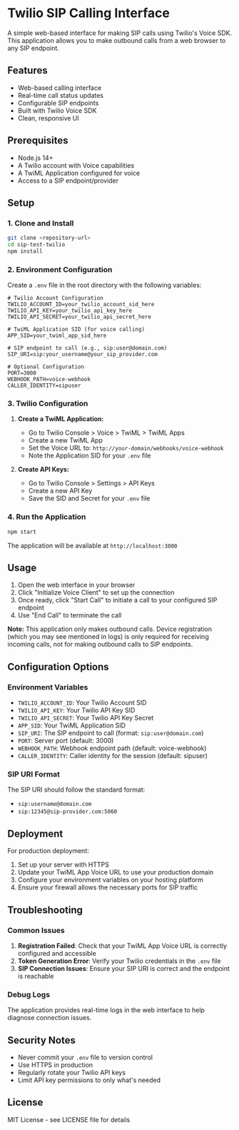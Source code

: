 # Twilio SIP Calling Interface

A simple web-based interface for making SIP calls using Twilio's Voice SDK. This application allows you to make outbound calls from a web browser to any SIP endpoint.

## Features

- Web-based calling interface
- Real-time call status updates
- Configurable SIP endpoints
- Built with Twilio Voice SDK
- Clean, responsive UI

## Prerequisites

- Node.js 14+ 
- A Twilio account with Voice capabilities
- A TwiML Application configured for voice
- Access to a SIP endpoint/provider

## Setup

### 1. Clone and Install

```bash
git clone <repository-url>
cd sip-test-twilio
npm install
```

### 2. Environment Configuration

Create a `.env` file in the root directory with the following variables:

```env
# Twilio Account Configuration
TWILIO_ACCOUNT_ID=your_twilio_account_sid_here
TWILIO_API_KEY=your_twilio_api_key_here
TWILIO_API_SECRET=your_twilio_api_secret_here

# TwiML Application SID (for voice calling)
APP_SID=your_twiml_app_sid_here

# SIP endpoint to call (e.g., sip:user@domain.com)
SIP_URI=sip:your_username@your_sip_provider.com

# Optional Configuration
PORT=3000
WEBHOOK_PATH=voice-webhook
CALLER_IDENTITY=sipuser
```

### 3. Twilio Configuration

1. **Create a TwiML Application:**
   - Go to Twilio Console > Voice > TwiML > TwiML Apps
   - Create a new TwiML App
   - Set the Voice URL to: `http://your-domain/webhooks/voice-webhook`
   - Note the Application SID for your `.env` file

2. **Create API Keys:**
   - Go to Twilio Console > Settings > API Keys
   - Create a new API Key
   - Save the SID and Secret for your `.env` file

### 4. Run the Application

```bash
npm start
```

The application will be available at `http://localhost:3000`

## Usage

1. Open the web interface in your browser
2. Click "Initialize Voice Client" to set up the connection
3. Once ready, click "Start Call" to initiate a call to your configured SIP endpoint
4. Use "End Call" to terminate the call

**Note:** This application only makes outbound calls. Device registration (which you may see mentioned in logs) is only required for receiving incoming calls, not for making outbound calls to SIP endpoints.

## Configuration Options

### Environment Variables

- `TWILIO_ACCOUNT_ID`: Your Twilio Account SID
- `TWILIO_API_KEY`: Your Twilio API Key SID  
- `TWILIO_API_SECRET`: Your Twilio API Key Secret
- `APP_SID`: Your TwiML Application SID
- `SIP_URI`: The SIP endpoint to call (format: `sip:user@domain.com`)
- `PORT`: Server port (default: 3000)
- `WEBHOOK_PATH`: Webhook endpoint path (default: voice-webhook)
- `CALLER_IDENTITY`: Caller identity for the session (default: sipuser)

### SIP URI Format

The SIP URI should follow the standard format:
- `sip:username@domain.com`
- `sip:12345@sip-provider.com:5060`

## Deployment

For production deployment:

1. Set up your server with HTTPS
2. Update your TwiML App Voice URL to use your production domain
3. Configure your environment variables on your hosting platform
4. Ensure your firewall allows the necessary ports for SIP traffic

## Troubleshooting

### Common Issues

1. **Registration Failed**: Check that your TwiML App Voice URL is correctly configured and accessible
2. **Token Generation Error**: Verify your Twilio credentials in the `.env` file
3. **SIP Connection Issues**: Ensure your SIP URI is correct and the endpoint is reachable

### Debug Logs

The application provides real-time logs in the web interface to help diagnose connection issues.

## Security Notes

- Never commit your `.env` file to version control
- Use HTTPS in production
- Regularly rotate your Twilio API keys
- Limit API key permissions to only what's needed

## License

MIT License - see LICENSE file for details 